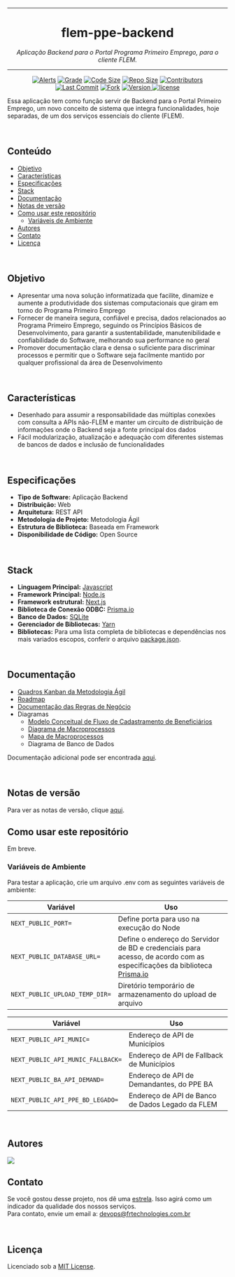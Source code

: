 <hr>
<h1 align="center">flem-ppe-backend</h1>
<p align=center><i align="center">Aplicação Backend para o Portal Programa Primeiro Emprego, para o cliente FLEM.</i></p>
<hr>

<div align="center">

<a href="">[![Alerts](https://img.shields.io/lgtm/alerts/github/frtechdev/flem-ppe-backend)](https://github.com/frtechdev/flem-ppe-backend) </a>
<a href="">[![Grade](https://img.shields.io/lgtm/grade/javascript/github/frtechdev/flem-ppe-backend)](https://github.com/frtechdev/flem-ppe-backend)</a>
<a href="">[![Code Size](https://img.shields.io/github/languages/code-size/frtechdev/flem-ppe-backend)](https://github.com/frtechdev/flem-ppe-backend)</a>
<a href="">[![Repo Size](https://img.shields.io/github/repo-size/frtechdev/flem-ppe-backend)](https://github.com/frtechdev/flem-ppe-backend)</a>
<a href="">[![Contributors](https://img.shields.io/github/contributors/frtechdev/flem-ppe-backend)](https://github.com/frtechdev/flem-ppe-backend/graphs/contributors)</a><br>
<a href="">[![Last Commit](https://img.shields.io/github/last-commit/frtechdev/flem-ppe-backend)](https://github.com/frtechdev/flem-ppe-backend/) </a>
<a href="">[![Fork](https://img.shields.io/github/forks/frtechdev/flem-ppe-backend)](https://github.com/frtechdev/flem-ppe-backend/fork) </a>
<a href="">![Version](https://img.shields.io/badge/version-0.0.1-005bff) </a>
<a href="">[![license](https://img.shields.io/github/license/frtechdev/flem-ppe-backend)](https://github.com/frtechdev/flem-ppe-backend/LICENSE)</a>
<br>

</div>

Essa aplicação tem como função servir de Backend para o Portal Primeiro Emprego, um novo conceito de sistema que integra funcionalidades, hoje separadas, de um dos serviços essenciais do cliente (FLEM).

<br>

## Conteúdo

- [Objetivo](#objetivo)
- [Características](#características)
- [Especificações](#especificações)
- [Stack](#stack)
- [Documentação](#documentação)
- [Notas de versão](#notas-de-versão)
- [Como usar este repositório](#como-usar-este-repositório)
  - [Variáveis de Ambiente](#variáveis-de-ambiente)
- [Autores](#autores)
- [Contato](#contato)
- [Licença](#licença)

<br>

## Objetivo

- Apresentar uma nova solução informatizada que facilite, dinamize e aumente a produtividade dos sistemas computacionais que giram em torno do Programa Primeiro Emprego
- Fornecer de maneira segura, confiável e precisa, dados relacionados ao Programa Primeiro Emprego, seguindo os Princípios Básicos de Desenvolvimento, para garantir a sustentabilidade, manutenibilidade e confiabilidade do Software, melhorando sua performance no geral
- Promover documentação clara e densa o suficiente para discriminar processos e permitir que o Software seja facilmente mantido por qualquer profissional da área de Desenvolvimento

<br>

## Características

- Desenhado para assumir a responsabilidade das múltiplas conexões com consulta a APIs não-FLEM e manter um circuito de distribuição de informações onde o Backend seja a fonte principal dos dados
- Fácil modularização, atualização e adequação com diferentes sistemas de bancos de dados e inclusão de funcionalidades

<br>

## Especificações

- **Tipo de Software:** Aplicação Backend
- **Distribuição:** Web
- **Arquitetura:** REST API
- **Metodologia de Projeto:** Metodologia Ágil
- **Estrutura de Biblioteca:** Baseada em Framework
- **Disponibilidade de Código:** Open Source

<br>

## Stack

- **Linguagem Principal:** [Javascript](https://developer.mozilla.org/pt-BR/docs/Web/JavaScript)
- **Framework Principal:** [Node.js](https://nodejs.org/en/docs/)
- **Framework estrutural:** [Next.js](https://nextjs.org/docs/getting-started)
- **Biblioteca de Conexão ODBC:** [Prisma.io](https://www.prisma.io)
- **Banco de Dados:** [SQLite](https://www.sqlite.org/index.html)
- **Gerenciador de Bibliotecas:** [Yarn](https://yarnpkg.com/getting-started)
- **Bibliotecas:** Para uma lista completa de bibliotecas e dependências nos mais variados escopos, conferir o arquivo [package.json](https://github.com/frtechdev/flem-ppe-backend/blob/master/package.json).

<br>

## Documentação

- [Quadros Kanban da Metodologia Ágil](https://frtechnologies.notion.site/Quadro-Kanban-c6994bfdb6ba4ab98434b805635d3fe7)
- [Roadmap](https://miro.com/app/board/uXjVOMzAe7s=/?invite_link_id=872842801580)
- [Documentação das Regras de Negócio](https://frtechnologies.notion.site/Documenta-o-de-Refer-ncia-das-Regras-de-Neg-cio-a66eae4edf5045e4b17e414647500c31)
- Diagramas
  - [Modelo Conceitual de Fluxo de Cadastramento de Beneficiários](https://miro.com/app/board/uXjVONgTB50=/?invite_link_id=986301656145)
  - [Diagrama de Macroprocessos](https://miro.com/app/board/uXjVOOJxdWc=/?invite_link_id=184583999527)
  - [Mapa de Macroprocessos](https://miro.com/app/board/uXjVOOroXvA=/?invite_link_id=576187018086)
  - Diagrama de Banco de Dados

Documentação adicional pode ser encontrada [aqui](https://frtechdev.github.io/flem-ppe-backend/).

<br>

## Notas de versão

Para ver as notas de versão, clique [aqui](https://github.com/frtechdev/flem-ppe-backend/blob/master/CHANGELOG.md).
<br>

## Como usar este repositório

Em breve.

### Variáveis de Ambiente

Para testar a aplicação, crie um arquivo .env com as seguintes variáveis de ambiente:

| Variável                 | Uso  |
| ------------------- | -------|
| `NEXT_PUBLIC_PORT=` | Define porta para uso na execução do Node |
|`NEXT_PUBLIC_DATABASE_URL=`          | Define o endereço do Servidor de BD e credenciais para acesso, de acordo com as especificações da biblioteca [Prisma.io](https://www.prisma.io/docs/getting-started/setup-prisma/start-from-scratch/relational-databases/connect-your-database-node-sqlserver)| |
|`NEXT_PUBLIC_UPLOAD_TEMP_DIR=`          | Diretório temporário de armazenamento do upload de arquivo|

| Variável                 | Uso  |
| ------------------- | -------|
|`NEXT_PUBLIC_API_MUNIC=`          | Endereço de API de Municípios |
|`NEXT_PUBLIC_API_MUNIC_FALLBACK=`          | Endereço de API de Fallback de Municípios |
|`NEXT_PUBLIC_BA_API_DEMAND=`          | Endereço de API de Demandantes, do PPE BA |
|`NEXT_PUBLIC_API_PPE_BD_LEGADO=`| Endereço de API de Banco de Dados Legado da FLEM |

<br>

## Autores

<a href="https://github.com/frtechdev/flem-ppe-backend/graphs/contributors">
  <img src="https://contrib.rocks/image?repo=frtechdev/flem-ppe-backend" />
</a>

<br>

## Contato

Se você gostou desse projeto, nos dê uma <a href="https://github.com/frtechdev/flem-ppe-backend" data-icon="octicon-star" aria-label="Star frtechdev/flem-ppe-backend on GitHub">estrela</a>. Isso agirá como um indicador da qualidade dos nossos serviços. <br>
Para contato, envie um email a: <a href="mailto:devops@frtechnologies.com.br">devops@frtechnologies.com.br</a>

<br>

## Licença

Licenciado sob a [MIT License](https://github.com/frtechdev/flem-ppe-backend/blob/main/LICENSE).
